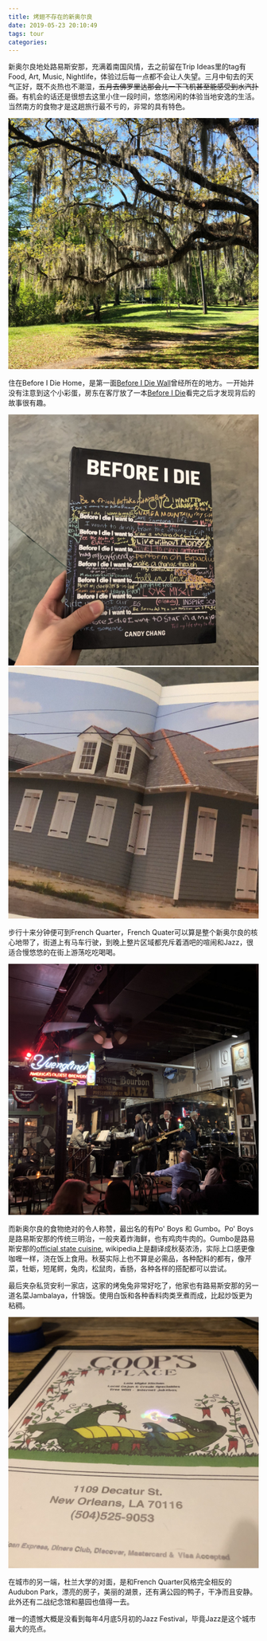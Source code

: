 ```yaml
---
title: 烤翅不存在的新奥尔良
date: 2019-05-23 20:10:49
tags: tour
categories:
---
```


新奥尔良地处路易斯安那，充满着南国风情，去之前留在Trip Ideas里的tag有Food, Art, Music, Nightlife，体验过后每一点都不会让人失望。三月中旬去的天气正好，既不炎热也不潮湿，~~五月去佛罗里达那会儿一下飞机甚至能感受到水汽扑面~~。有机会的话还是很想去这里小住一段时间，悠悠闲闲的体验当地安逸的生活。当然南方的食物才是这趟旅行最不亏的，非常的具有特色。

![](/images/neworleans/IMG_6972.JPG)

<!-- more -->

住在Before I Die Home，是第一面[Before I Die Wall](https://beforeidieproject.com/story)曾经所在的地方。一开始并没有注意到这个小彩蛋，房东在客厅放了一本[Before I Die](https://www.amazon.com/Before-I-Die-Candy-Chang/dp/1250020840)看完之后才发现背后的故事很有趣。

![](/images/neworleans/IMG_6892.jpg)
![](/images/neworleans/IMG_6894.jpg)

步行十来分钟便可到French Quarter，French Quater可以算是整个新奥尔良的核心地带了，街道上有马车行驶，到晚上整片区域都充斥着酒吧的喧闹和Jazz，很适合慢悠悠的在街上游荡吃吃喝喝。

![](/images/neworleans/IMG_6911.jpg)

而新奥尔良的食物绝对的令人称赞，最出名的有Po' Boys 和 Gumbo。Po' Boys是路易斯安那的传统三明治，一般夹着炸海鲜，也有鸡肉牛肉的。Gumbo是路易斯安那的[official state cuisine](https://legis.la.gov/Legis/Law.aspx?d=285562), wikipedia上是翻译成秋葵浓汤，实际上口感更像咖喱一样，浇在饭上食用。秋葵实际上也不算是必需品，各种配料的都有，像芹菜，牡蛎，短尾鳄，兔肉，松鼠肉，香肠，各种各样的搭配都可以尝试。

最后夹杂私货安利一家店，这家的烤兔兔非常好吃了，他家也有路易斯安那的另一道名菜Jambalaya，什锦饭。使用白饭和各种香料肉类烹煮而成，比起炒饭更为粘稠。

![](/images/neworleans/IMG_6900.jpg)

在城市的另一端，杜兰大学的对面，是和French Quarter风格完全相反的Audubon Park，漂亮的房子，美丽的湖景，还有满公园的鸭子，干净而且安静。此外还有二战纪念馆和墓园也值得一去。

唯一的遗憾大概是没看到每年4月底5月初的Jazz Festival，毕竟Jazz是这个城市最大的亮点。